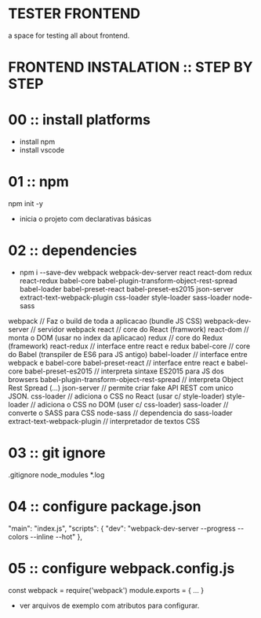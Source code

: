 
# TESTER FRONTEND #
a space for testing all about frontend.



# FRONTEND INSTALATION :: STEP BY STEP #

# 00 :: install platforms
- install npm
- install vscode

# 01 :: npm
npm init -y
- inicia o projeto com declarativas básicas

# 02 :: dependencies
- npm i --save-dev webpack webpack-dev-server react react-dom redux react-redux babel-core babel-plugin-transform-object-rest-spread babel-loader babel-preset-react babel-preset-es2015 json-server extract-text-webpack-plugin css-loader style-loader sass-loader node-sass

webpack									// Faz o build de toda a aplicacao (bundle JS CSS)
webpack-dev-server			// servidor webpack
react										// core do React (framwork)
react-dom								// monta o DOM (usar no index da aplicacao)
redux										// core do Redux (framework)
react-redux							// interface entre react e redux
babel-core							// core do Babel (transpiler de ES6 para JS antigo)
babel-loader						// interface entre webpack e babel-core
babel-preset-react			// interface entre react e babel-core
babel-preset-es2015			// interpreta sintaxe ES2015 para JS dos browsers
babel-plugin-transform-object-rest-spread		// interpreta Object Rest Spread (...)
json-server							// permite criar fake API REST com unico JSON.
css-loader							// adiciona o CSS no React (usar c/ style-loader)
style-loader						// adiciona o CSS no DOM (user c/ css-loader)
sass-loader							// converte o SASS para CSS
node-sass								// dependencia do sass-loader
extract-text-webpack-plugin		// interpretador de textos CSS

# 03 :: git ignore
.gitignore
	node_modules
	*.log

# 04 :: configure package.json
"main": "index.js",
"scripts": { "dev": "webpack-dev-server --progress --colors --inline --hot" },

# 05 :: configure webpack.config.js
const webpack = require('webpack')
module.exports = { ... }
- ver arquivos de exemplo com atributos para configurar.